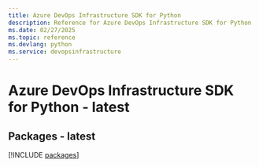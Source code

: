 ```yaml
---
title: Azure DevOps Infrastructure SDK for Python
description: Reference for Azure DevOps Infrastructure SDK for Python
ms.date: 02/27/2025
ms.topic: reference
ms.devlang: python
ms.service: devopsinfrastructure
---
```

# Azure DevOps Infrastructure SDK for Python - latest
## Packages - latest
[!INCLUDE [packages](devops-infrastructure-index.md)]
